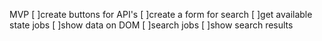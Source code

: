 MVP
  [ ]create buttons for API's
  [ ]create a form for search
  [ ]get available state jobs
  [ ]show data on DOM
  [ ]search jobs 
  [ ]show search results 

  
